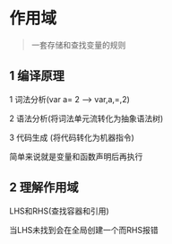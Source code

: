 # 作用域

> 一套存储和查找变量的规则

## 1 编译原理

1 词法分析(var a= 2 --> var,a,=,2)

2 语法分析(将词法单元流转化为抽象语法树)

3 代码生成 (将代码转化为机器指令)

简单来说就是变量和函数声明后再执行

## 2 理解作用域

LHS和RHS(查找容器和引用)

当LHS未找到会在全局创建一个而RHS报错

